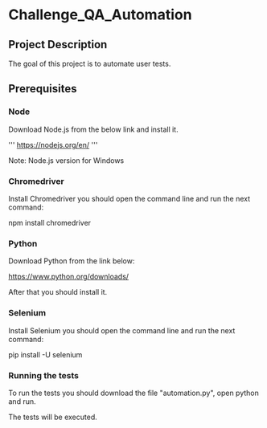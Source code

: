 # Challenge_QA_Automation

## Project Description 
The goal of this project is to automate user tests.

## Prerequisites
### Node
Download Node.js from the below link and install it.

'''
https://nodejs.org/en/
'''

Note: Node.js version for Windows

### Chromedriver
Install Chromedriver you should open the command line and run the next command:

npm install chromedriver

### Python
Download Python from the link below:

https://www.python.org/downloads/

After that you should install it.

### Selenium
Install Selenium you should open the command line and run the next command:

pip install -U selenium

### Running the tests
To run the tests you should download the file "automation.py", open python and run.

The tests will be executed.

